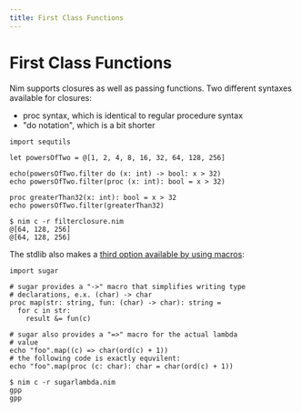 ```yaml
---
title: First Class Functions
---
```


# First Class Functions

Nim supports closures as well as passing functions. Two different syntaxes available for closures:

- proc syntax, which is identical to regular procedure syntax
- "do notation", which is a bit shorter

``` nimrod
import sequtils

let powersOfTwo = @[1, 2, 4, 8, 16, 32, 64, 128, 256]

echo(powersOfTwo.filter do (x: int) -> bool: x > 32)
echo powersOfTwo.filter(proc (x: int): bool = x > 32)

proc greaterThan32(x: int): bool = x > 32
echo powersOfTwo.filter(greaterThan32)
```
``` console
$ nim c -r filterclosure.nim
@[64, 128, 256]
@[64, 128, 256]
```

The stdlib also makes a [third option available by using macros][lib-sugar]:

[lib-sugar]: https://nim-lang.org/docs/sugar.html

``` nimrod
import sugar

# sugar provides a "->" macro that simplifies writing type
# declarations, e.x. (char) -> char
proc map(str: string, fun: (char) -> char): string =
  for c in str:
    result &= fun(c)

# sugar also provides a "=>" macro for the actual lambda
# value
echo "foo".map((c) => char(ord(c) + 1))
# the following code is exactly equvilent:
echo "foo".map(proc (c: char): char = char(ord(c) + 1))
```
``` console
$ nim c -r sugarlambda.nim
gpp
gpp
```
